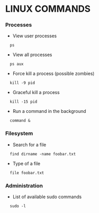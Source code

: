 # LINUX COMMANDS

### Processes

* View user processes
```
  ps
```

* View all processes
```
  ps aux
```

* Force kill a process (possible zombies)
```
  kill -9 pid
```

* Graceful kill a process
```
  kill -15 pid
```

* Run a command in the background
```
  command &
```

### Filesystem

* Search for a file

``` 
  find dirname -name foobar.txt
```

* Type of a file

``` 
  file foobar.txt
```

### Administration

* List of available sudo commands 

```
  sudo -l
```
